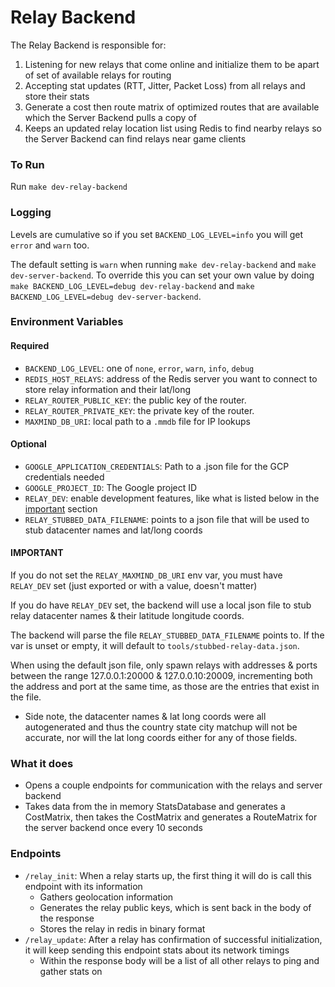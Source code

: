 # Relay Backend

The Relay Backend is responsible for:

1. Listening for new relays that come online and initialize them to be apart of set of available relays for routing
2. Accepting stat updates (RTT, Jitter, Packet Loss) from all relays and store their stats
3. Generate a cost then route matrix of optimized routes that are available which the Server Backend pulls a copy of
4. Keeps an updated relay location list using Redis to find nearby relays so the Server Backend can find relays near game clients

### To Run

Run `make dev-relay-backend`

### Logging

Levels are cumulative so if you set `BACKEND_LOG_LEVEL=info` you will get `error` and `warn` too.

The default setting is `warn` when running `make dev-relay-backend` and `make dev-server-backend`. To override this you can set your own value by doing `make BACKEND_LOG_LEVEL=debug dev-relay-backend` and `make BACKEND_LOG_LEVEL=debug dev-server-backend`.

### Environment Variables

#### Required

- `BACKEND_LOG_LEVEL`: one of `none`, `error`, `warn`, `info`, `debug`
- `REDIS_HOST_RELAYS`: address of the Redis server you want to connect to store relay information and their lat/long
- `RELAY_ROUTER_PUBLIC_KEY`: the public key of the router.
- `RELAY_ROUTER_PRIVATE_KEY`: the private key of the router.
- `MAXMIND_DB_URI`: local path to a `.mmdb` file for IP lookups

#### Optional

- `GOOGLE_APPLICATION_CREDENTIALS`: Path to a .json file for the GCP credentials needed
- `GOOGLE_PROJECT_ID`: The Google project ID
- `RELAY_DEV`: enable development features, like what is listed below in the [important](#important) section
- `RELAY_STUBBED_DATA_FILENAME`: points to a json file that will be used to stub datacenter names and lat/long coords

#### IMPORTANT

If you do not set the `RELAY_MAXMIND_DB_URI` env var, you must have `RELAY_DEV` set (just exported or with a value, doesn't matter)

If you do have `RELAY_DEV` set, the backend will use a local json file to stub relay datacenter names & their latitude longitude coords.

The backend will parse the file `RELAY_STUBBED_DATA_FILENAME` points to. If the var is unset or empty, it will default to `tools/stubbed-relay-data.json`.

When using the default json file, only spawn relays with addresses & ports between the range 127.0.0.1:20000 & 127.0.0.10:20009, incrementing both the address and port at the same time, as those are the entries that exist in the file.

- Side note, the datacenter names & lat long coords were all autogenerated and thus the country state city matchup will not be accurate, nor will the lat long coords either for any of those fields.

### What it does

- Opens a couple endpoints for communication with the relays and server backend
- Takes data from the in memory StatsDatabase and generates a CostMatrix, then takes the CostMatrix and generates a RouteMatrix for the server backend once every 10 seconds

### Endpoints

- `/relay_init`: When a relay starts up, the first thing it will do is call this endpoint with its information
  - Gathers geolocation information
  - Generates the relay public keys, which is sent back in the body of the response
  - Stores the relay in redis in binary format
- `/relay_update`: After a relay has confirmation of successful initialization, it will keep sending this endpoint stats about its network timings
  - Within the response body will be a list of all other relays to ping and gather stats on
